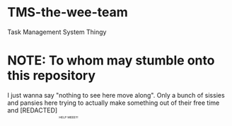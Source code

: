 # TMS-the-wee-team
Task Management System Thingy

# NOTE: To whom may stumble onto this repository 
I just wanna say "nothing to see here move along". Only a bunch of sissies and pansies here trying to actually make something out of their free time and [REDACTED] <sub><sub><sub><sub>HELP MEEE!!!</sub></sub></sub></sub>
